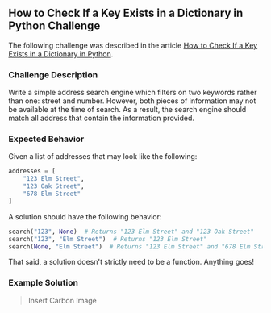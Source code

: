 ## How to Check If a Key Exists in a Dictionary in Python Challenge

The following challenge was described in the article 
[How to Check If a Key Exists in a Dictionary in Python](https://therenegadecoder.com/code/how-to-check-if-a-key-exists-in-a-dictionary-in-python/#challenge).

### Challenge Description

Write a simple address search engine which filters on two keywords rather than one: street and number.
However, both pieces of information may not be available at the time of search. As a result,
the search engine should match all address that contain the information provided. 

### Expected Behavior

Given a list of addresses that may look like the following:

```python
addresses = [
    "123 Elm Street",
    "123 Oak Street",
    "678 Elm Street"
]
```

A solution should have the following behavior:

```python
search("123", None)  # Returns "123 Elm Street" and "123 Oak Street"
search("123", "Elm Street")  # Returns "123 Elm Street"
search(None, "Elm Street")  # Returns "123 Elm Street" and "678 Elm Street"
```

That said, a solution doesn't strictly need to be a function. Anything goes!

### Example Solution

> Insert Carbon Image

